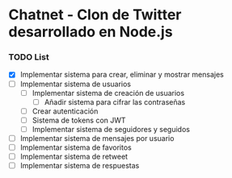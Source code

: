# Chatnet - Clon de Twitter desarrollado en Node.js

### TODO List


- [X] Implementar sistema para crear, eliminar y mostrar mensajes
- [ ] Implementar sistema de usuarios
    - [ ] Implementar sistema de creación de usuarios
        - [ ] Añadir sistema para cifrar las contraseñas
    - [ ] Crear autenticación
    - [ ] Sistema de tokens con JWT
    - [ ] Implementar sistema de seguidores y seguidos
- [ ] Implementar sistema de mensajes por usuario
- [ ] Implementar sistema de favoritos
- [ ] Implementar sistema de retweet
- [ ] Implementar sistema de respuestas
